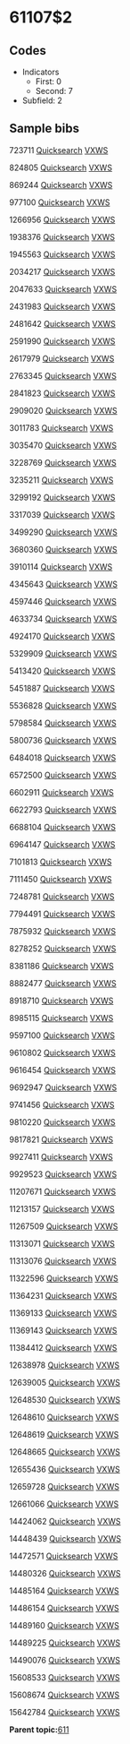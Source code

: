 # 61107$2

## Codes

-   Indicators
    -   First: 0
    -   Second: 7
-   Subfield: 2

## Sample bibs

723711 [Quicksearch](https://search.library.yale.edu/catalog/723711) [VXWS](http://prodorbis.library.yale.edu:7014/vxws/GetHoldingsService?bibId=723711)

824805 [Quicksearch](https://search.library.yale.edu/catalog/824805) [VXWS](http://prodorbis.library.yale.edu:7014/vxws/GetHoldingsService?bibId=824805)

869244 [Quicksearch](https://search.library.yale.edu/catalog/869244) [VXWS](http://prodorbis.library.yale.edu:7014/vxws/GetHoldingsService?bibId=869244)

977100 [Quicksearch](https://search.library.yale.edu/catalog/977100) [VXWS](http://prodorbis.library.yale.edu:7014/vxws/GetHoldingsService?bibId=977100)

1266956 [Quicksearch](https://search.library.yale.edu/catalog/1266956) [VXWS](http://prodorbis.library.yale.edu:7014/vxws/GetHoldingsService?bibId=1266956)

1938376 [Quicksearch](https://search.library.yale.edu/catalog/1938376) [VXWS](http://prodorbis.library.yale.edu:7014/vxws/GetHoldingsService?bibId=1938376)

1945563 [Quicksearch](https://search.library.yale.edu/catalog/1945563) [VXWS](http://prodorbis.library.yale.edu:7014/vxws/GetHoldingsService?bibId=1945563)

2034217 [Quicksearch](https://search.library.yale.edu/catalog/2034217) [VXWS](http://prodorbis.library.yale.edu:7014/vxws/GetHoldingsService?bibId=2034217)

2047633 [Quicksearch](https://search.library.yale.edu/catalog/2047633) [VXWS](http://prodorbis.library.yale.edu:7014/vxws/GetHoldingsService?bibId=2047633)

2431983 [Quicksearch](https://search.library.yale.edu/catalog/2431983) [VXWS](http://prodorbis.library.yale.edu:7014/vxws/GetHoldingsService?bibId=2431983)

2481642 [Quicksearch](https://search.library.yale.edu/catalog/2481642) [VXWS](http://prodorbis.library.yale.edu:7014/vxws/GetHoldingsService?bibId=2481642)

2591990 [Quicksearch](https://search.library.yale.edu/catalog/2591990) [VXWS](http://prodorbis.library.yale.edu:7014/vxws/GetHoldingsService?bibId=2591990)

2617979 [Quicksearch](https://search.library.yale.edu/catalog/2617979) [VXWS](http://prodorbis.library.yale.edu:7014/vxws/GetHoldingsService?bibId=2617979)

2763345 [Quicksearch](https://search.library.yale.edu/catalog/2763345) [VXWS](http://prodorbis.library.yale.edu:7014/vxws/GetHoldingsService?bibId=2763345)

2841823 [Quicksearch](https://search.library.yale.edu/catalog/2841823) [VXWS](http://prodorbis.library.yale.edu:7014/vxws/GetHoldingsService?bibId=2841823)

2909020 [Quicksearch](https://search.library.yale.edu/catalog/2909020) [VXWS](http://prodorbis.library.yale.edu:7014/vxws/GetHoldingsService?bibId=2909020)

3011783 [Quicksearch](https://search.library.yale.edu/catalog/3011783) [VXWS](http://prodorbis.library.yale.edu:7014/vxws/GetHoldingsService?bibId=3011783)

3035470 [Quicksearch](https://search.library.yale.edu/catalog/3035470) [VXWS](http://prodorbis.library.yale.edu:7014/vxws/GetHoldingsService?bibId=3035470)

3228769 [Quicksearch](https://search.library.yale.edu/catalog/3228769) [VXWS](http://prodorbis.library.yale.edu:7014/vxws/GetHoldingsService?bibId=3228769)

3235211 [Quicksearch](https://search.library.yale.edu/catalog/3235211) [VXWS](http://prodorbis.library.yale.edu:7014/vxws/GetHoldingsService?bibId=3235211)

3299192 [Quicksearch](https://search.library.yale.edu/catalog/3299192) [VXWS](http://prodorbis.library.yale.edu:7014/vxws/GetHoldingsService?bibId=3299192)

3317039 [Quicksearch](https://search.library.yale.edu/catalog/3317039) [VXWS](http://prodorbis.library.yale.edu:7014/vxws/GetHoldingsService?bibId=3317039)

3499290 [Quicksearch](https://search.library.yale.edu/catalog/3499290) [VXWS](http://prodorbis.library.yale.edu:7014/vxws/GetHoldingsService?bibId=3499290)

3680360 [Quicksearch](https://search.library.yale.edu/catalog/3680360) [VXWS](http://prodorbis.library.yale.edu:7014/vxws/GetHoldingsService?bibId=3680360)

3910114 [Quicksearch](https://search.library.yale.edu/catalog/3910114) [VXWS](http://prodorbis.library.yale.edu:7014/vxws/GetHoldingsService?bibId=3910114)

4345643 [Quicksearch](https://search.library.yale.edu/catalog/4345643) [VXWS](http://prodorbis.library.yale.edu:7014/vxws/GetHoldingsService?bibId=4345643)

4597446 [Quicksearch](https://search.library.yale.edu/catalog/4597446) [VXWS](http://prodorbis.library.yale.edu:7014/vxws/GetHoldingsService?bibId=4597446)

4633734 [Quicksearch](https://search.library.yale.edu/catalog/4633734) [VXWS](http://prodorbis.library.yale.edu:7014/vxws/GetHoldingsService?bibId=4633734)

4924170 [Quicksearch](https://search.library.yale.edu/catalog/4924170) [VXWS](http://prodorbis.library.yale.edu:7014/vxws/GetHoldingsService?bibId=4924170)

5329909 [Quicksearch](https://search.library.yale.edu/catalog/5329909) [VXWS](http://prodorbis.library.yale.edu:7014/vxws/GetHoldingsService?bibId=5329909)

5413420 [Quicksearch](https://search.library.yale.edu/catalog/5413420) [VXWS](http://prodorbis.library.yale.edu:7014/vxws/GetHoldingsService?bibId=5413420)

5451887 [Quicksearch](https://search.library.yale.edu/catalog/5451887) [VXWS](http://prodorbis.library.yale.edu:7014/vxws/GetHoldingsService?bibId=5451887)

5536828 [Quicksearch](https://search.library.yale.edu/catalog/5536828) [VXWS](http://prodorbis.library.yale.edu:7014/vxws/GetHoldingsService?bibId=5536828)

5798584 [Quicksearch](https://search.library.yale.edu/catalog/5798584) [VXWS](http://prodorbis.library.yale.edu:7014/vxws/GetHoldingsService?bibId=5798584)

5800736 [Quicksearch](https://search.library.yale.edu/catalog/5800736) [VXWS](http://prodorbis.library.yale.edu:7014/vxws/GetHoldingsService?bibId=5800736)

6484018 [Quicksearch](https://search.library.yale.edu/catalog/6484018) [VXWS](http://prodorbis.library.yale.edu:7014/vxws/GetHoldingsService?bibId=6484018)

6572500 [Quicksearch](https://search.library.yale.edu/catalog/6572500) [VXWS](http://prodorbis.library.yale.edu:7014/vxws/GetHoldingsService?bibId=6572500)

6602911 [Quicksearch](https://search.library.yale.edu/catalog/6602911) [VXWS](http://prodorbis.library.yale.edu:7014/vxws/GetHoldingsService?bibId=6602911)

6622793 [Quicksearch](https://search.library.yale.edu/catalog/6622793) [VXWS](http://prodorbis.library.yale.edu:7014/vxws/GetHoldingsService?bibId=6622793)

6688104 [Quicksearch](https://search.library.yale.edu/catalog/6688104) [VXWS](http://prodorbis.library.yale.edu:7014/vxws/GetHoldingsService?bibId=6688104)

6964147 [Quicksearch](https://search.library.yale.edu/catalog/6964147) [VXWS](http://prodorbis.library.yale.edu:7014/vxws/GetHoldingsService?bibId=6964147)

7101813 [Quicksearch](https://search.library.yale.edu/catalog/7101813) [VXWS](http://prodorbis.library.yale.edu:7014/vxws/GetHoldingsService?bibId=7101813)

7111450 [Quicksearch](https://search.library.yale.edu/catalog/7111450) [VXWS](http://prodorbis.library.yale.edu:7014/vxws/GetHoldingsService?bibId=7111450)

7248781 [Quicksearch](https://search.library.yale.edu/catalog/7248781) [VXWS](http://prodorbis.library.yale.edu:7014/vxws/GetHoldingsService?bibId=7248781)

7794491 [Quicksearch](https://search.library.yale.edu/catalog/7794491) [VXWS](http://prodorbis.library.yale.edu:7014/vxws/GetHoldingsService?bibId=7794491)

7875932 [Quicksearch](https://search.library.yale.edu/catalog/7875932) [VXWS](http://prodorbis.library.yale.edu:7014/vxws/GetHoldingsService?bibId=7875932)

8278252 [Quicksearch](https://search.library.yale.edu/catalog/8278252) [VXWS](http://prodorbis.library.yale.edu:7014/vxws/GetHoldingsService?bibId=8278252)

8381186 [Quicksearch](https://search.library.yale.edu/catalog/8381186) [VXWS](http://prodorbis.library.yale.edu:7014/vxws/GetHoldingsService?bibId=8381186)

8882477 [Quicksearch](https://search.library.yale.edu/catalog/8882477) [VXWS](http://prodorbis.library.yale.edu:7014/vxws/GetHoldingsService?bibId=8882477)

8918710 [Quicksearch](https://search.library.yale.edu/catalog/8918710) [VXWS](http://prodorbis.library.yale.edu:7014/vxws/GetHoldingsService?bibId=8918710)

8985115 [Quicksearch](https://search.library.yale.edu/catalog/8985115) [VXWS](http://prodorbis.library.yale.edu:7014/vxws/GetHoldingsService?bibId=8985115)

9597100 [Quicksearch](https://search.library.yale.edu/catalog/9597100) [VXWS](http://prodorbis.library.yale.edu:7014/vxws/GetHoldingsService?bibId=9597100)

9610802 [Quicksearch](https://search.library.yale.edu/catalog/9610802) [VXWS](http://prodorbis.library.yale.edu:7014/vxws/GetHoldingsService?bibId=9610802)

9616454 [Quicksearch](https://search.library.yale.edu/catalog/9616454) [VXWS](http://prodorbis.library.yale.edu:7014/vxws/GetHoldingsService?bibId=9616454)

9692947 [Quicksearch](https://search.library.yale.edu/catalog/9692947) [VXWS](http://prodorbis.library.yale.edu:7014/vxws/GetHoldingsService?bibId=9692947)

9741456 [Quicksearch](https://search.library.yale.edu/catalog/9741456) [VXWS](http://prodorbis.library.yale.edu:7014/vxws/GetHoldingsService?bibId=9741456)

9810220 [Quicksearch](https://search.library.yale.edu/catalog/9810220) [VXWS](http://prodorbis.library.yale.edu:7014/vxws/GetHoldingsService?bibId=9810220)

9817821 [Quicksearch](https://search.library.yale.edu/catalog/9817821) [VXWS](http://prodorbis.library.yale.edu:7014/vxws/GetHoldingsService?bibId=9817821)

9927411 [Quicksearch](https://search.library.yale.edu/catalog/9927411) [VXWS](http://prodorbis.library.yale.edu:7014/vxws/GetHoldingsService?bibId=9927411)

9929523 [Quicksearch](https://search.library.yale.edu/catalog/9929523) [VXWS](http://prodorbis.library.yale.edu:7014/vxws/GetHoldingsService?bibId=9929523)

11207671 [Quicksearch](https://search.library.yale.edu/catalog/11207671) [VXWS](http://prodorbis.library.yale.edu:7014/vxws/GetHoldingsService?bibId=11207671)

11213157 [Quicksearch](https://search.library.yale.edu/catalog/11213157) [VXWS](http://prodorbis.library.yale.edu:7014/vxws/GetHoldingsService?bibId=11213157)

11267509 [Quicksearch](https://search.library.yale.edu/catalog/11267509) [VXWS](http://prodorbis.library.yale.edu:7014/vxws/GetHoldingsService?bibId=11267509)

11313071 [Quicksearch](https://search.library.yale.edu/catalog/11313071) [VXWS](http://prodorbis.library.yale.edu:7014/vxws/GetHoldingsService?bibId=11313071)

11313076 [Quicksearch](https://search.library.yale.edu/catalog/11313076) [VXWS](http://prodorbis.library.yale.edu:7014/vxws/GetHoldingsService?bibId=11313076)

11322596 [Quicksearch](https://search.library.yale.edu/catalog/11322596) [VXWS](http://prodorbis.library.yale.edu:7014/vxws/GetHoldingsService?bibId=11322596)

11364231 [Quicksearch](https://search.library.yale.edu/catalog/11364231) [VXWS](http://prodorbis.library.yale.edu:7014/vxws/GetHoldingsService?bibId=11364231)

11369133 [Quicksearch](https://search.library.yale.edu/catalog/11369133) [VXWS](http://prodorbis.library.yale.edu:7014/vxws/GetHoldingsService?bibId=11369133)

11369143 [Quicksearch](https://search.library.yale.edu/catalog/11369143) [VXWS](http://prodorbis.library.yale.edu:7014/vxws/GetHoldingsService?bibId=11369143)

11384412 [Quicksearch](https://search.library.yale.edu/catalog/11384412) [VXWS](http://prodorbis.library.yale.edu:7014/vxws/GetHoldingsService?bibId=11384412)

12638978 [Quicksearch](https://search.library.yale.edu/catalog/12638978) [VXWS](http://prodorbis.library.yale.edu:7014/vxws/GetHoldingsService?bibId=12638978)

12639005 [Quicksearch](https://search.library.yale.edu/catalog/12639005) [VXWS](http://prodorbis.library.yale.edu:7014/vxws/GetHoldingsService?bibId=12639005)

12648530 [Quicksearch](https://search.library.yale.edu/catalog/12648530) [VXWS](http://prodorbis.library.yale.edu:7014/vxws/GetHoldingsService?bibId=12648530)

12648610 [Quicksearch](https://search.library.yale.edu/catalog/12648610) [VXWS](http://prodorbis.library.yale.edu:7014/vxws/GetHoldingsService?bibId=12648610)

12648619 [Quicksearch](https://search.library.yale.edu/catalog/12648619) [VXWS](http://prodorbis.library.yale.edu:7014/vxws/GetHoldingsService?bibId=12648619)

12648665 [Quicksearch](https://search.library.yale.edu/catalog/12648665) [VXWS](http://prodorbis.library.yale.edu:7014/vxws/GetHoldingsService?bibId=12648665)

12655436 [Quicksearch](https://search.library.yale.edu/catalog/12655436) [VXWS](http://prodorbis.library.yale.edu:7014/vxws/GetHoldingsService?bibId=12655436)

12659728 [Quicksearch](https://search.library.yale.edu/catalog/12659728) [VXWS](http://prodorbis.library.yale.edu:7014/vxws/GetHoldingsService?bibId=12659728)

12661066 [Quicksearch](https://search.library.yale.edu/catalog/12661066) [VXWS](http://prodorbis.library.yale.edu:7014/vxws/GetHoldingsService?bibId=12661066)

14424062 [Quicksearch](https://search.library.yale.edu/catalog/14424062) [VXWS](http://prodorbis.library.yale.edu:7014/vxws/GetHoldingsService?bibId=14424062)

14448439 [Quicksearch](https://search.library.yale.edu/catalog/14448439) [VXWS](http://prodorbis.library.yale.edu:7014/vxws/GetHoldingsService?bibId=14448439)

14472571 [Quicksearch](https://search.library.yale.edu/catalog/14472571) [VXWS](http://prodorbis.library.yale.edu:7014/vxws/GetHoldingsService?bibId=14472571)

14480326 [Quicksearch](https://search.library.yale.edu/catalog/14480326) [VXWS](http://prodorbis.library.yale.edu:7014/vxws/GetHoldingsService?bibId=14480326)

14485164 [Quicksearch](https://search.library.yale.edu/catalog/14485164) [VXWS](http://prodorbis.library.yale.edu:7014/vxws/GetHoldingsService?bibId=14485164)

14486154 [Quicksearch](https://search.library.yale.edu/catalog/14486154) [VXWS](http://prodorbis.library.yale.edu:7014/vxws/GetHoldingsService?bibId=14486154)

14489160 [Quicksearch](https://search.library.yale.edu/catalog/14489160) [VXWS](http://prodorbis.library.yale.edu:7014/vxws/GetHoldingsService?bibId=14489160)

14489225 [Quicksearch](https://search.library.yale.edu/catalog/14489225) [VXWS](http://prodorbis.library.yale.edu:7014/vxws/GetHoldingsService?bibId=14489225)

14490076 [Quicksearch](https://search.library.yale.edu/catalog/14490076) [VXWS](http://prodorbis.library.yale.edu:7014/vxws/GetHoldingsService?bibId=14490076)

15608533 [Quicksearch](https://search.library.yale.edu/catalog/15608533) [VXWS](http://prodorbis.library.yale.edu:7014/vxws/GetHoldingsService?bibId=15608533)

15608674 [Quicksearch](https://search.library.yale.edu/catalog/15608674) [VXWS](http://prodorbis.library.yale.edu:7014/vxws/GetHoldingsService?bibId=15608674)

15642784 [Quicksearch](https://search.library.yale.edu/catalog/15642784) [VXWS](http://prodorbis.library.yale.edu:7014/vxws/GetHoldingsService?bibId=15642784)

**Parent topic:**[611](../../tags/611/611.md)

